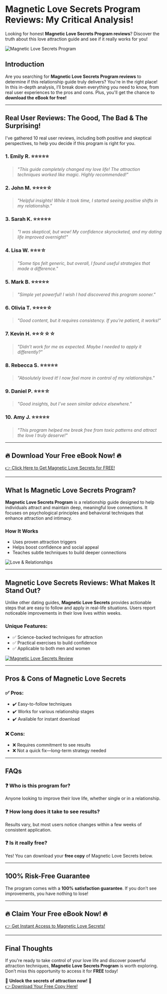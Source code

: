 # Magnetic Love Secrets Program Reviews: My Critical Analysis!
Looking for honest **Magnetic Love Secrets Program reviews**? Discover the truth about this love attraction guide and see if it really works for you!

![Magnetic Love Secrets Program](https://secretrevealhub.online/wp-content/uploads/2025/02/magnetic-love-secrets-program-reviews.jpeg)

## Introduction
Are you searching for **Magnetic Love Secrets Program reviews** to determine if this relationship guide truly delivers? You're in the right place! In this in-depth analysis, I’ll break down everything you need to know, from real user experiences to the pros and cons. Plus, you'll get the chance to **download the eBook for free!**

---

## Real User Reviews: The Good, The Bad & The Surprising!
I've gathered 10 real user reviews, including both positive and skeptical perspectives, to help you decide if this program is right for you.

### 1. Emily R. ⭐⭐⭐⭐⭐
> _"This guide completely changed my love life! The attraction techniques worked like magic. Highly recommended!"_

### 2. John M. ⭐⭐⭐⭐☆
> _"Helpful insights! While it took time, I started seeing positive shifts in my relationship."_

### 3. Sarah K. ⭐⭐⭐⭐⭐
> _"I was skeptical, but wow! My confidence skyrocketed, and my dating life improved overnight!"_

### 4. Lisa W. ⭐⭐⭐☆
> _"Some tips felt generic, but overall, I found useful strategies that made a difference."_

### 5. Mark B. ⭐⭐⭐⭐⭐
> _"Simple yet powerful! I wish I had discovered this program sooner."_

### 6. Olivia T. ⭐⭐⭐⭐☆
> _"Good content, but it requires consistency. If you’re patient, it works!"_

### 7. Kevin H. ⭐⭐☆☆☆
> _"Didn’t work for me as expected. Maybe I needed to apply it differently?"_

### 8. Rebecca S. ⭐⭐⭐⭐⭐
> _"Absolutely loved it! I now feel more in control of my relationships."_

### 9. Daniel P. ⭐⭐⭐☆
> _"Good insights, but I’ve seen similar advice elsewhere."_

### 10. Amy J. ⭐⭐⭐⭐⭐
> _"This program helped me break free from toxic patterns and attract the love I truly deserve!"_

---

## 🔥 **Download Your Free eBook Now!** 🔥
[👉 Click Here to Get Magnetic Love Secrets for FREE!](https://secretrevealhub.online/magnetic-love-secrets-official)

---

## What Is Magnetic Love Secrets Program?
**Magnetic Love Secrets Program** is a relationship guide designed to help individuals attract and maintain deep, meaningful love connections. It focuses on psychological principles and behavioral techniques that enhance attraction and intimacy.

### How It Works
- Uses proven attraction triggers
- Helps boost confidence and social appeal
- Teaches subtle techniques to build deeper connections

![Love & Relationships](https://secretrevealhub.online/wp-content/uploads/2025/02/magnetic-love-secrets.png)

---

## Magnetic Love Secrets Reviews: What Makes It Stand Out?
Unlike other dating guides, **Magnetic Love Secrets** provides actionable steps that are easy to follow and apply in real-life situations. Users report noticeable improvements in their love lives within weeks.

### Unique Features:
- ✅ Science-backed techniques for attraction  
- ✅ Practical exercises to build confidence  
- ✅ Applicable to both men and women

[![Magnetic Love Secrets Review](https://img.youtube.com/vi/VIDEO_ID/hqdefault.jpg)](https://www.youtube.com/watch?v=v=sl8GbO0faLA)

---

## Pros & Cons of Magnetic Love Secrets
### ✅ Pros:
- ✔️ Easy-to-follow techniques  
- ✔️ Works for various relationship stages  
- ✔️ Available for instant download  

### ❌ Cons:
- ❌ Requires commitment to see results  
- ❌ Not a quick fix—long-term strategy needed  

---

## FAQs
### ❓ Who is this program for?
Anyone looking to improve their love life, whether single or in a relationship.

### ❓ How long does it take to see results?
Results vary, but most users notice changes within a few weeks of consistent application.

### ❓ Is it really free?
Yes! You can download your **free copy** of Magnetic Love Secrets below.

---

## 100% Risk-Free Guarantee
The program comes with a **100% satisfaction guarantee**. If you don’t see improvements, you have nothing to lose!

---

## 🔥 **Claim Your Free eBook Now!** 🔥
[👉 Get Instant Access to Magnetic Love Secrets!](https://secretrevealhub.online/magnetic-love-secrets-official)

---

## Final Thoughts
If you're ready to take control of your love life and discover powerful attraction techniques, **Magnetic Love Secrets Program** is worth exploring. Don’t miss this opportunity to access it for **FREE** today!

💖 **Unlock the secrets of attraction now!** 💖  
[👉 Download Your Free Copy Here!](https://secretrevealhub.online/magnetic-love-secrets-official)
